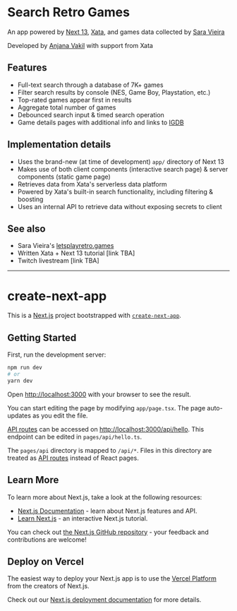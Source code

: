 # Search Retro Games 
An app powered by [Next 13](https://beta.nextjs.com), [Xata](https://xata.io), and games data collected by [Sara Vieira](https://github.com/SaraVieira/lets-play-retro-games)

Developed by [Anjana Vakil](https://twitter.com/AnjanaVakil) with support from Xata

## Features
- Full-text search through a database of 7K+ games
- Filter search results by console (NES, Game Boy, Playstation, etc.)
- Top-rated games appear first in results
- Aggregate total number of games
- Debounced search input & timed search operation
- Game details pages with additional info and links to [IGDB](https://idgb.com)

## Implementation details
- Uses the brand-new (at time of development) `app/` directory of Next 13 
- Makes use of both client components (interactive search page) & server components (static game page)
- Retrieves data from Xata's serverless data platform
- Powered by Xata's built-in search functionality, including filtering & boosting
- Uses an internal API to retrieve data without exposing secrets to client


## See also

- Sara Vieira's [letsplayretro.games](https://letsplayretro.games)
- Written Xata + Next 13 tutorial [link TBA]
- Twitch livestream [link TBA]


---

# create-next-app
This is a [Next.js](https://nextjs.org/) project bootstrapped with [`create-next-app`](https://github.com/vercel/next.js/tree/canary/packages/create-next-app).

## Getting Started

First, run the development server:

```bash
npm run dev
# or
yarn dev
```

Open [http://localhost:3000](http://localhost:3000) with your browser to see the result.

You can start editing the page by modifying `app/page.tsx`. The page auto-updates as you edit the file.

[API routes](https://nextjs.org/docs/api-routes/introduction) can be accessed on [http://localhost:3000/api/hello](http://localhost:3000/api/hello). This endpoint can be edited in `pages/api/hello.ts`.

The `pages/api` directory is mapped to `/api/*`. Files in this directory are treated as [API routes](https://nextjs.org/docs/api-routes/introduction) instead of React pages.

## Learn More

To learn more about Next.js, take a look at the following resources:

- [Next.js Documentation](https://nextjs.org/docs) - learn about Next.js features and API.
- [Learn Next.js](https://nextjs.org/learn) - an interactive Next.js tutorial.

You can check out [the Next.js GitHub repository](https://github.com/vercel/next.js/) - your feedback and contributions are welcome!

## Deploy on Vercel

The easiest way to deploy your Next.js app is to use the [Vercel Platform](https://vercel.com/new?utm_medium=default-template&filter=next.js&utm_source=create-next-app&utm_campaign=create-next-app-readme) from the creators of Next.js.

Check out our [Next.js deployment documentation](https://nextjs.org/docs/deployment) for more details.
